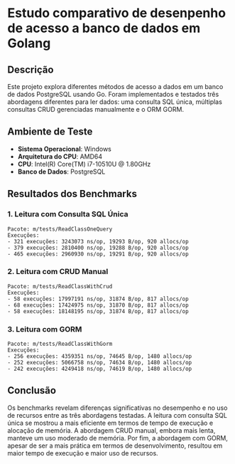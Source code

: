 # Estudo comparativo de desenpenho de acesso a banco de dados em Golang

## Descrição
Este projeto explora diferentes métodos de acesso a dados em um banco de dados PostgreSQL usando Go. Foram implementados e testados três abordagens diferentes para ler dados: uma consulta SQL única, múltiplas consultas CRUD gerenciadas manualmente e o ORM GORM.

## Ambiente de Teste
- **Sistema Operacional**: Windows
- **Arquitetura do CPU**: AMD64
- **CPU**: Intel(R) Core(TM) i7-10510U @ 1.80GHz
- **Banco de Dados**: PostgreSQL

## Resultados dos Benchmarks

### 1. Leitura com Consulta SQL Única
```
Pacote: m/tests/ReadClassOneQuery
Execuções: 
- 321 execuções: 3243073 ns/op, 19293 B/op, 920 allocs/op
- 379 execuções: 2810400 ns/op, 19288 B/op, 920 allocs/op
- 465 execuções: 2960930 ns/op, 19291 B/op, 920 allocs/op
```

### 2. Leitura com CRUD Manual
```
Pacote: m/tests/ReadClassWithCrud
Execuções:
- 58 execuções: 17997191 ns/op, 31874 B/op, 817 allocs/op
- 68 execuções: 17424975 ns/op, 31870 B/op, 817 allocs/op
- 58 execuções: 18148195 ns/op, 31874 B/op, 817 allocs/op
```

### 3. Leitura com GORM
```
Pacote: m/tests/ReadClassWithGorm
Execuções:
- 256 execuções: 4359351 ns/op, 74645 B/op, 1480 allocs/op
- 252 execuções: 5066758 ns/op, 74634 B/op, 1480 allocs/op
- 242 execuções: 4249418 ns/op, 74619 B/op, 1480 allocs/op
```

## Conclusão
Os benchmarks revelam diferenças significativas no desempenho e no uso de recursos entre as três abordagens testadas. A leitura com consulta SQL única se mostrou a mais eficiente em termos de tempo de execução e alocação de memória. A abordagem CRUD manual, embora mais lenta, manteve um uso moderado de memória. Por fim, a abordagem com GORM, apesar de ser a mais prática em termos de desenvolvimento, resultou em maior tempo de execução e maior uso de recursos.
